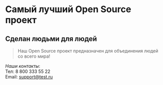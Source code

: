 # Самый лучший Open Source проект

## Сделан людьми для людей

> Наш Open Source проект предназначен для объединения людей со всего мира!

 _Наши контакты_: \
Тел: 8 800 333 55 22 \
Email: support@test.ru
